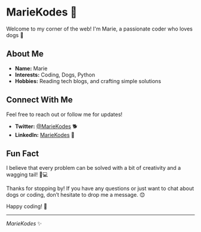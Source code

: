 # MarieKodes 🌟

Welcome to my corner of the web! I'm Marie, a passionate coder who loves dogs 🐾

## About Me

- **Name:** Marie
- **Interests:** Coding, Dogs, Python
- **Hobbies:** Reading tech blogs, and crafting simple solutions

## Connect With Me

Feel free to reach out or follow me for updates!

- **Twitter:** [@MarieKodes](https://twitter.com/MarieKodes) 🐕
- **LinkedIn:** [MarieKodes](https://www.linkedin.com/in/MarieKodes) 💼

## Fun Fact

I believe that every problem can be solved with a bit of creativity and a wagging tail! 🐶💻

Thanks for stopping by! If you have any questions or just want to chat about dogs or coding, don’t hesitate to drop me a message. 😊

Happy coding! 🚀

---

*MarieKodes* ✨

